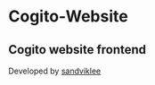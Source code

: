 # Cogito-Website
Cogito website frontend
---

Developed by [sandviklee](https://www.github.com/sandviklee)
